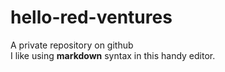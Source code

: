# hello-red-ventures
A private repository on github </br>
I like using __markdown__ syntax in this handy editor.
